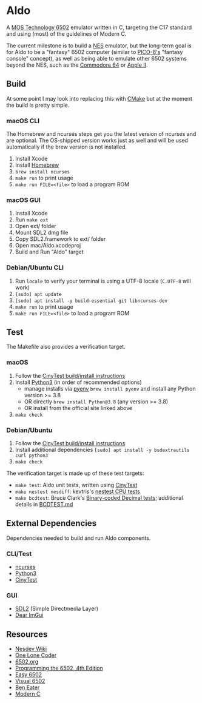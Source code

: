 # Aldo

A [MOS Technology 6502](https://en.wikipedia.org/wiki/MOS_Technology_6502) emulator written in C, targeting the C17 standard and using (most) of the guidelines of Modern C.

The current milestone is to build a [NES](https://en.wikipedia.org/wiki/Nintendo_Entertainment_System) emulator, but the long-term goal is for Aldo to be a "fantasy" 6502 computer (similar to [PICO-8's](https://www.lexaloffle.com/pico-8.php) "fantasy console" concept), as well as being able to emulate other 6502 systems beyond the NES, such as the [Commodore 64](https://en.wikipedia.org/wiki/Commodore_64) or [Apple II](https://en.wikipedia.org/wiki/Apple_II).

## Build

At some point I may look into replacing this with [CMake](https://cmake.org) but at the moment the build is pretty simple.

### macOS CLI

The Homebrew and ncurses steps get you the latest version of ncurses and are optional. The OS-shipped version works just as well and will be used automatically if the brew version is not installed.

1. Install Xcode
2. Install [Homebrew](https://brew.sh)
3. `brew install ncurses`
4. `make run` to print usage
5. `make run FILE=<file>` to load a program ROM

### macOS GUI

1. Install Xcode
2. Run `make ext`
3. Open ext/ folder
4. Mount SDL2 dmg file
5. Copy SDL2.framework to ext/ folder
6. Open mac/Aldo.xcodeproj
7. Build and Run "Aldo" target

### Debian/Ubuntu CLI

1. Run `locale` to verify your terminal is using a UTF-8 locale (`C.UTF-8` will work)
2. `[sudo] apt update`
3. `[sudo] apt install -y build-essential git libncurses-dev`
4. `make run` to print usage
5. `make run FILE=<file>` to load a program ROM

## Test

The Makefile also provides a verification target.

### macOS

1. Follow the [CinyTest build/install instructions](https://github.com/drmonkeysee/CinyTest#build-cinytest)
2. Install [Python3](https://www.python.org) (in order of recommended options)
	- manage installs via [pyenv](https://github.com/pyenv/pyenv) `brew install pyenv` and install any Python version >= 3.8
	- OR directly `brew install Python@3.8` (any version >= 3.8)
	- OR install from the official site linked above
3. `make check`

### Debian/Ubuntu

1. Follow the [CinyTest build/install instructions](https://github.com/drmonkeysee/CinyTest#build-cinytest)
2. Install additional dependencies `[sudo] apt install -y bsdextrautils curl python3`
3. `make check`

The verification target is made up of these test targets:

- `make test`: Aldo unit tests, written using [CinyTest](https://github.com/drmonkeysee/CinyTest)
- `make nestest nesdiff`: kevtris's [nestest CPU tests](https://wiki.nesdev.org/w/index.php?title=Emulator_tests)
- `make bcdtest`: Bruce Clark's [Binary-coded Decimal tests](http://6502.org/tutorials/decimal_mode.html); additional details in [BCDTEST.md](test/BCDTEST.md)

## External Dependencies

Dependencies needed to build and run Aldo components.

### CLI/Test

- [ncurses](https://invisible-island.net/ncurses/man/)
- [Python3](https://www.python.org)
- [CinyTest](https://github.com/drmonkeysee/CinyTest)

### GUI

- [SDL2](https://www.libsdl.org) (Simple Directmedia Layer)
- [Dear ImGui](https://github.com/ocornut/imgui)

## Resources

- [Nesdev Wiki](https://wiki.nesdev.org/w/index.php?title=Nesdev_Wiki)
- [One Lone Coder](https://www.youtube.com/c/javidx9)
- [6502.org](http://6502.org)
- [Programming the 6502, 4th Edition](https://archive.org/details/Programming_the_6502_OCR)
- [Easy 6502](https://skilldrick.github.io/easy6502/)
- [Visual 6502](http://visual6502.org)
- [Ben Eater](https://eater.net)
- [Modern C](https://modernc.gforge.inria.fr)
